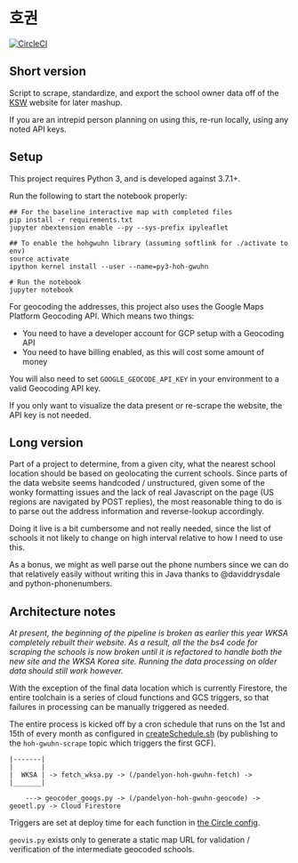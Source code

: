 # 호권

[![CircleCI](https://circleci.com/gh/adyates/ksw-school-scrape/tree/master.svg?style=svg)](https://circleci.com/gh/adyates/ksw-school-scrape/tree/master)

## Short version
Script to scrape, standardize, and export the school owner data off of the
[KSW](https://www.kuksoolwon.com) website for later mashup.

If you are an intrepid person planning on using this, re-run locally, using any noted API keys.


## Setup

This project requires Python 3, and is developed against 3.7.1+.

Run the following to start the notebook properly:
```
## For the baseline interactive map with completed files
pip install -r requirements.txt
jupyter nbextension enable --py --sys-prefix ipyleaflet

## To enable the hohgwuhn library (assuming softlink for ./activate to env)
source activate
ipython kernel install --user --name=py3-hoh-gwuhn

# Run the notebook
jupyter notebook
```

For geocoding the addresses, this project also uses the Google Maps Platform Geocoding API.
Which means two things:
- You need to have a developer account for GCP setup with a Geocoding API
- You need to have billing enabled, as this will cost some amount of money

You will also need to set `GOOGLE_GEOCODE_API_KEY` in your environment to a valid Geocoding API key.

If you only want to visualize the data present or re-scrape the website, the API key is not needed.


## Long version

Part of a project to determine, from a given city, what the nearest school location should be
based on geolocating the current schools.  Since parts of the data website seems handcoded /
unstructured, given some of the wonky formatting issues and the lack of real Javascript on the
page (US regions are navigated by POST replies), the most reasonable thing to do is to parse out
the address information and reverse-lookup accordingly.

Doing it live is a bit cumbersome and not really needed, since the list of schools it not likely
to change on high interval relative to how I need to use this.

As a bonus, we might as well parse out the phone numbers since we can do that relatively easily
without writing this in Java thanks to @daviddrysdale and python-phonenumbers.


## Architecture notes

_At present, the beginning of the pipeline is broken as earlier this year WKSA completely rebuilt their website.  As a result, all the the bs4 code for scraping the schools is now broken until it is refactored to handle both the new site and the WKSA Korea site.  Running the data processing on older data should still work however._

With the exception of the final data location which is currently Firestore, the entire
toolchain is a series of cloud functions and GCS triggers, so that failures in processing
can be manually triggered as needed.

The entire process is kicked off by a cron schedule that runs on the 1st and 15th of every
month as configured in [createSchedule.sh](scripts/createSchedule.sh) (by publishing to the
`hoh-gwuhn-scrape` topic which triggers the first GCF). 

```
|-------|
|       | 
|  WKSA | -> fetch_wksa.py -> (/pandelyon-hoh-gwuhn-fetch) -> 
|_______|

    ---> geocoder_googs.py -> (/pandelyon-hoh-gwuhn-geocode) -> geoetl.py -> Cloud Firestore
```

Triggers are set at deploy time for each function in [the Circle config](.circleci/config.yml).

`geovis.py` exists only to generate a static map URL for validation / verification of the intermediate geocoded schools.
